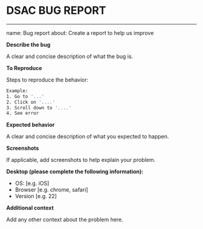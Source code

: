 # DSAC BUG REPORT

---
name: Bug report
about: Create a report to help us improve

**Describe the bug**

A clear and concise description of what the bug is.

**To Reproduce**

Steps to reproduce the behavior:
```bash
Example:
1. Go to '...'
2. Click on '....'
3. Scroll down to '....'
4. See error
```

**Expected behavior**

A clear and concise description of what you expected to happen.

**Screenshots**

If applicable, add screenshots to help explain your problem.

**Desktop (please complete the following information):**

- OS: [e.g. iOS]
 - Browser [e.g. chrome, safari]
 - Version [e.g. 22]

**Additional context**

Add any other context about the problem here.
